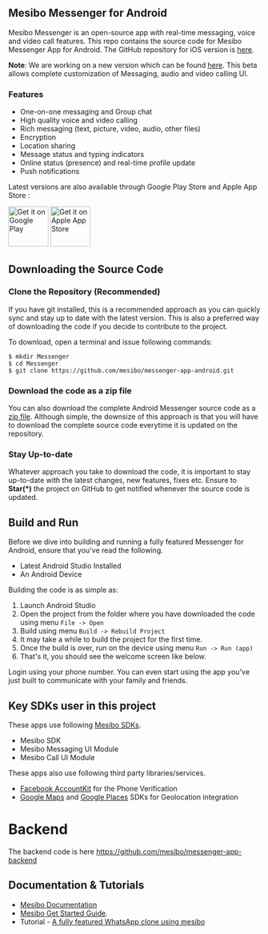 ## Mesibo Messenger for Android
Mesibo Messenger is an open-source app with real-time messaging, voice and video call features. This repo contains the source code for Mesibo Messenger App for Android. The GitHub repository for iOS version is [here](https://github.com/mesibo/messenger-app-ios).

**Note**: We are working on a new version which can be found [here](https://github.com/mesibo/messenger-app-android-beta). This beta allows complete customization of Messaging, audio and video calling UI. 

### Features
- One-on-one messaging and Group chat
- High quality voice and video calling
- Rich messaging (text, picture, video, audio, other files)
- Encryption 
- Location sharing
- Message status and typing indicators
- Online status (presence) and real-time profile update
- Push notifications

Latest versions are also available through Google Play Store and Apple App Store :

<a href="https://play.google.com/store/apps/details?id=com.mesibo.mesiboapplication"><img
  alt="Get it on Google Play" height="80"
  src="https://play.google.com/intl/en_us/badges/images/generic/en_badge_web_generic.png" /></a> 
  <a href="https://itunes.apple.com/us/app/mesibo-realtime-messaging-voice-video/id1222921751">
  <img alt="Get it on Apple App Store" height="80"
  src="https://media.mesibo.com/files/mesibo/appstore.png" /></a>

## Downloading the Source Code

### Clone the Repository (Recommended)
If you have git installed, this is a recommended approach as you can quickly sync and stay up to date with the latest version. This is also a preferred way of downloading the code if you decide to contribute to the project. 

To download, open a terminal and issue following commands:

    $ mkdir Messenger
    $ cd Messenger
    $ git clone https://github.com/mesibo/messenger-app-android.git

### Download the code as a zip file
You can also download the complete Android Messenger source code as a [zip file](https://github.com/mesibo/messenger-app-android/archive/master.zip). Although simple, the downsize of this approach is that you will have to download the complete source code everytime it is updated on the repository. 

### Stay Up-to-date
Whatever approach you take to download the code, it is important to stay up-to-date with the latest changes, new features, fixes etc. Ensure to **Star(*)** the project on GitHub to get notified whenever the source code is updated. 

## Build and Run

Before we dive into building and running a fully featured Messenger for Android, ensure that you've read the following.

 - Latest Android Studio Installed
 - An Android Device

Building the code is as simple as:

 1. Launch Android Studio
 2. Open the project from the folder where you have downloaded the code using menu `File -> Open`
 3. Build using menu `Build -> Rebuild Project`
 4. It may take a while to build the project for the first time. 
 5. Once the build is over, run on the device using menu `Run -> Run (app)`
 6. That's it, you should see the welcome screen like below.

Login using your phone number. You can even start using the app you've just built to communicate with your family and friends.

## Key SDKs user in this project

These apps use following [Mesibo SDKs](https://mesibo.com).

- Mesibo SDK
- Mesibo Messaging UI Module
- Mesibo Call UI Module

These apps also use following third party libraries/services.

- [Facebook AccountKit](https://www.accountkit.com/) for the Phone Verification
- [Google Maps](https://developers.google.com/maps/documentation/) and [Google Places](https://cloud.google.com/maps-platform/places/) SDKs for Geolocation integration 

# Backend
The backend code is here https://github.com/mesibo/messenger-app-backend

## Documentation & Tutorials

- [Mesibo Documentation](https://mesibo.com/documentation/) 
- [Mesibo Get Started Guide](https://mesibo.com/documentation/get-started/).
- Tutorial - [A fully featured WhatsApp clone using mesibo](https://mesibo.com/documentation/tutorials/open-source-whatsapp-clone/)

